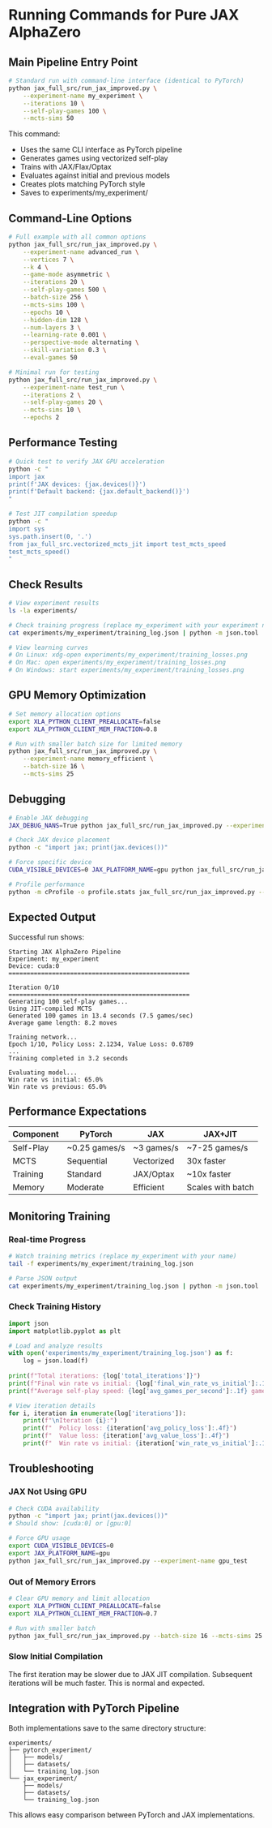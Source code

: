 # Running Commands for Pure JAX AlphaZero

## Main Pipeline Entry Point

```bash
# Standard run with command-line interface (identical to PyTorch)
python jax_full_src/run_jax_improved.py \
    --experiment-name my_experiment \
    --iterations 10 \
    --self-play-games 100 \
    --mcts-sims 50
```

This command:
- Uses the same CLI interface as PyTorch pipeline
- Generates games using vectorized self-play
- Trains with JAX/Flax/Optax
- Evaluates against initial and previous models
- Creates plots matching PyTorch style
- Saves to experiments/my_experiment/

## Command-Line Options

```bash
# Full example with all common options
python jax_full_src/run_jax_improved.py \
    --experiment-name advanced_run \
    --vertices 7 \
    --k 4 \
    --game-mode asymmetric \
    --iterations 20 \
    --self-play-games 500 \
    --batch-size 256 \
    --mcts-sims 100 \
    --epochs 10 \
    --hidden-dim 128 \
    --num-layers 3 \
    --learning-rate 0.001 \
    --perspective-mode alternating \
    --skill-variation 0.3 \
    --eval-games 50

# Minimal run for testing
python jax_full_src/run_jax_improved.py \
    --experiment-name test_run \
    --iterations 2 \
    --self-play-games 20 \
    --mcts-sims 10 \
    --epochs 2
```

## Performance Testing

```bash
# Quick test to verify JAX GPU acceleration
python -c "
import jax
print(f'JAX devices: {jax.devices()}')
print(f'Default backend: {jax.default_backend()}')
"

# Test JIT compilation speedup
python -c "
import sys
sys.path.insert(0, '.')
from jax_full_src.vectorized_mcts_jit import test_mcts_speed
test_mcts_speed()
"
```

## Check Results

```bash
# View experiment results
ls -la experiments/

# Check training progress (replace my_experiment with your experiment name)
cat experiments/my_experiment/training_log.json | python -m json.tool

# View learning curves
# On Linux: xdg-open experiments/my_experiment/training_losses.png
# On Mac: open experiments/my_experiment/training_losses.png
# On Windows: start experiments/my_experiment/training_losses.png
```

## GPU Memory Optimization

```bash
# Set memory allocation options
export XLA_PYTHON_CLIENT_PREALLOCATE=false
export XLA_PYTHON_CLIENT_MEM_FRACTION=0.8

# Run with smaller batch size for limited memory
python jax_full_src/run_jax_improved.py \
    --experiment-name memory_efficient \
    --batch-size 16 \
    --mcts-sims 25
```

## Debugging

```bash
# Enable JAX debugging
JAX_DEBUG_NANS=True python jax_full_src/run_jax_improved.py --experiment-name debug_run

# Check JAX device placement
python -c "import jax; print(jax.devices())"

# Force specific device
CUDA_VISIBLE_DEVICES=0 JAX_PLATFORM_NAME=gpu python jax_full_src/run_jax_improved.py

# Profile performance
python -m cProfile -o profile.stats jax_full_src/run_jax_improved.py --iterations 1
```

## Expected Output

Successful run shows:
```
Starting JAX AlphaZero Pipeline
Experiment: my_experiment
Device: cuda:0
==================================================

Iteration 0/10
==================================================
Generating 100 self-play games...
Using JIT-compiled MCTS
Generated 100 games in 13.4 seconds (7.5 games/sec)
Average game length: 8.2 moves

Training network...
Epoch 1/10, Policy Loss: 2.1234, Value Loss: 0.6789
...
Training completed in 3.2 seconds

Evaluating model...
Win rate vs initial: 65.0%
Win rate vs previous: 65.0%
```

## Performance Expectations

| Component | PyTorch | JAX | JAX+JIT |
|-----------|---------|-----|---------|
| Self-Play | ~0.25 games/s | ~3 games/s | ~7-25 games/s |
| MCTS | Sequential | Vectorized | 30x faster |
| Training | Standard | JAX/Optax | ~10x faster |
| Memory | Moderate | Efficient | Scales with batch |

## Monitoring Training

### Real-time Progress
```bash
# Watch training metrics (replace my_experiment with your name)
tail -f experiments/my_experiment/training_log.json

# Parse JSON output
cat experiments/my_experiment/training_log.json | python -m json.tool | tail -20
```

### Check Training History
```python
import json
import matplotlib.pyplot as plt

# Load and analyze results
with open('experiments/my_experiment/training_log.json') as f:
    log = json.load(f)
    
print(f"Total iterations: {log['total_iterations']}")
print(f"Final win rate vs initial: {log['final_win_rate_vs_initial']:.1%}")
print(f"Average self-play speed: {log['avg_games_per_second']:.1f} games/sec")

# View iteration details
for i, iteration in enumerate(log['iterations']):
    print(f"\nIteration {i}:")
    print(f"  Policy loss: {iteration['avg_policy_loss']:.4f}")
    print(f"  Value loss: {iteration['avg_value_loss']:.4f}")
    print(f"  Win rate vs initial: {iteration['win_rate_vs_initial']:.1%}")
```

## Troubleshooting

### JAX Not Using GPU
```bash
# Check CUDA availability
python -c "import jax; print(jax.devices())"
# Should show: [cuda:0] or [gpu:0]

# Force GPU usage
export CUDA_VISIBLE_DEVICES=0
export JAX_PLATFORM_NAME=gpu
python jax_full_src/run_jax_improved.py --experiment-name gpu_test
```

### Out of Memory Errors
```bash
# Clear GPU memory and limit allocation
export XLA_PYTHON_CLIENT_PREALLOCATE=false
export XLA_PYTHON_CLIENT_MEM_FRACTION=0.7

# Run with smaller batch
python jax_full_src/run_jax_improved.py --batch-size 16 --mcts-sims 25
```

### Slow Initial Compilation
The first iteration may be slower due to JAX JIT compilation. Subsequent iterations will be much faster. This is normal and expected.

## Integration with PyTorch Pipeline

Both implementations save to the same directory structure:
```
experiments/
├── pytorch_experiment/
│   ├── models/
│   ├── datasets/
│   └── training_log.json
└── jax_experiment/
    ├── models/
    ├── datasets/
    └── training_log.json
```

This allows easy comparison between PyTorch and JAX implementations.